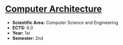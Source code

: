# [Computer Architecture](https://www.isel.pt/en/leic/computer-architecture)

* **Scientific Area:** Computer Science and Engineering
* **ECTS:** 6.0
* **Year:** 1st
* **Semester:** 2nd
